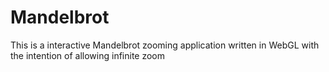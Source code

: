# Mandelbrot
This is a interactive Mandelbrot zooming application written in WebGL with the intention of allowing infinite zoom